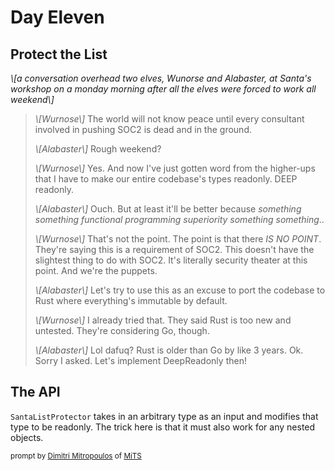 # Day Eleven

## Protect the List

_\\[a conversation overhead two elves, Wunorse and Alabaster, at Santa's workshop on a monday morning after all the elves were forced to work all weekend\\]_

> _\\[Wurnose\\]_ The world will not know peace until every consultant involved in pushing SOC2 is dead and in the ground.
>
> _\\[Alabaster\\]_ Rough weekend?
>
> _\\[Wurnose\\]_ Yes. And now I've just gotten word from the higher-ups that I have to make our entire codebase's types readonly. DEEP readonly.
>
> _\\[Alabaster\\]_ Ouch. But at least it'll be better because _something something functional programming superiority something something_..
>
> _\\[Wurnose\\]_ That's not the point. The point is that there _IS NO POINT_. They're saying this is a requirement of SOC2. This doesn't have the slightest thing to do with SOC2. It's literally security theater at this point. And we're the puppets.
>
> _\\[Alabaster\\]_ Let's try to use this as an excuse to port the codebase to Rust where everything's immutable by default.
>
> _\\[Wurnose\\]_ I already tried that. They said Rust is too new and untested. They're considering Go, though.
>
> _\\[Alabaster\\]_ Lol dafuq? Rust is older than Go by like 3 years. Ok. Sorry I asked. Let's implement DeepReadonly then!

## The API

`SantaListProtector` takes in an arbitrary type as an input and modifies that type to be readonly. The trick here is that it must also work for any nested objects. 

 <sub>prompt by [Dimitri Mitropoulos](https://github.com/dimitropoulos) of [MiTS](https://michigantypescript.com)</sub>